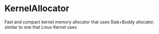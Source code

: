 # KernelAllocator
Fast and compact kernel memory allocator that uses Slab+Buddy allocator, similar to one that Linux Kernel uses

